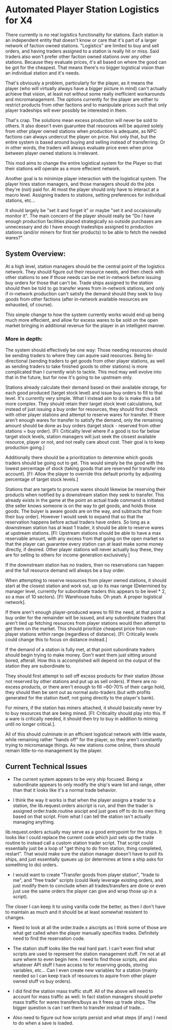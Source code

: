 # Automated Player Station Logistics for X4

There currently is no real logistics functionality for stations. Each station is an independent entity that doesn't know or care that it's part of a larger network of faction owned stations. "Logistics" are limited to buy and sell orders, and having traders assigned to a station is really hit or miss. Said traders also won't prefer other faction owned stations over any other stations. Because they evaluate prices, it's all based on where the good can be got for the cheapest. That means there's no bigger logistical vision than an individual station and it's needs.

That's obviously a problem, particularly for the player, as it means the player (who will virtually always have a bigger picture in mind) can't actually achieve that vision, at least not without some really inefficient workarounds and micromanagement. The options currently for the player are either to restrict products from other factions and to manipulate prices such that only player tradeships will ever possibly be interested in them.

That's crap. The solutions mean excess production will never be sold to others. It also doesn't even guaruntee that resources will be aquired solely from other player owned stations when production is adequate, as NPC factions can always undercut the player on price. Not only that, but the entire system is based around buying and selling instead of transferring. Or in other words, the traders will always evaluate price even when price between player owned stations is irrelevant.

This mod aims to change the entire logistical system for the Player so that their stations will operate as a more effecient network.

Another goal is to minimize player interaction with the logistical system. The player hires station managers, and those managers should do the jobs they're (not) paid for. At most the player should only have to interact at a macro level. Assigning traders to stations, setting preferences for individual stations, etc...

It should largely be "set it and forget it" or maybe "set it and occaisionally monitor it". The main concern of the player should really be "Do I have enough production facilities placed strategically so outside purchases are unnecessary and do I have enough tradeships assigned to production stations (and/or miners for first tier products) to be able to fetch the needed wares?"


## System Overview:

At a high level, station managers should be the central point of the logistics network. They should figure out their resource needs, and then check with other stations to see if those needs can be met in-network before issuing buy orders for those that can't be. Trade ships assigned to the station should then be told to go transfer wares from in-network stations, and only if in-network production can't satisfy the demand should they seek to buy goods from other factions (after in-network available resources are exhausted, of course).

This simple change to how the system currently works would end up being much more effecient, and allow for excess wares to be sold on the open market bringing in additional revenue for the player in an intelligent manner.

### More in depth:

The system should effectively be one way: Those needing resources should be sending traders to where they can aquire said resources. Being bi-directional (sending traders to get goods from other player stations, as well as sending traders to take finished goods to other stations) is more complicated than I currently wish to tackle. This mod may well evolve into that in the future, but for now it's going to be upstream only.

Stations already calculate their demand based on their available storage, for each good produced (target stock level) and issue buy orders to fill to that level. It's currently very simple. What I instead aim to do is make this a bit more complex. They should retain their target stock level calculations, but instead of just issuing a buy order for resources, they should first check with other player stations and attempt to reserve wares for transfer. If there aren't enough wares for transfer to satisfy the demand, only the remaining amount should be done as buy orders (target stock - reserved from other stations = buy order). [FI: Criticality level where if a good is too far below target stock levels, station managers will just seek the closest available resource, player or not, and not really care about cost. Their goal is to keep production going.]

Additionally there should be a prioritization to determine which goods traders should be going out to get. This would simply be the good with the lowest percentage of stock (taking goods that are reserved for transfer into account). [FI: Allow the player to override this default priority by adjusting percentage of target stock levels.]

Stations that are targets to procure wares should likewise be reserving their products when notified by a downstream station they seek to transfer. This already exists in the game at the point an actual trade command is initiated (the seller knows someone is on the way to get goods, and holds those goods. The buiyer is aware goods are on the way, and subtracts that from their buy order). However I would seek to expand that so that the reservation happens before actual traders have orders. So long as a downstream station has at least 1 trader, it should be able to reserve wares at upstream stations. [FI: Upstream stations should be able to have a max reservable amount, with any excess from that going on the open market so that the player can guarantee every station can at least make some money directly, if desired. Other player stations will never actually buy these, they are for selling to others for income generation exclusively.]

If the downstream station has no traders, then no reservations can happen and the full resource demand will always be a buy order.

When attempting to reserve resources from player owned stations, it should start at the closest station and work out, up to its max range (Determined by manager level, currently for subordinate traders this appears to be level * 2, so a max of 10 sectors). [FI: Warehouse hubs. Oh yeah. A proper logistical network].

If there aren't enough player-produced wares to fill the need, at that point a buy order for the remainder will be issued, and any subordinate traders that aren't tied up fetching resources from player stations would then attempt to get them on the market. This should prioritize cheapest price from non-player stations within range (regardless of distance). [FI: Critically levels could change this to focus on distance instead.]

If the demand of a station is fully met, at that point subordinate traders should begin trying to make money. Don't want them just sitting around bored, afterall. How this is accomplished will depend on the output of the station they are subordinate to. 

They should first attempt to sell off excess products for their station (those not reserved by other stations and put up as sell orders). If there are no excess products, or there aren't enough to fill ~60-70% of their cargo hold, they should then be sent out as normal auto-traders (but with profits generated for the station itself, not going directly to the player's bank).

For miners, if the station has miners attached, it should basically never try to buy resources that are being mined. [FI: Criticality should play into this. If a ware is critically needed, it should then try to buy in addition to mining until no longer critical.].

All of this should culminate in an efficient logistical network with little waste, while remaining rather "hands off" for the player, so they aren't constantly trying to micromanage things. As new stations come online, there should remain little-to-no management by the player.

## Current Technical Issues

- The current system appears to be very ship focused. Being a subordinate appears to only modify the ship's ware list and range, other than that it looks like it's a normal trade behavior.

- I think the way it works is that when the player assigns a trader to a station, the lib.request.orders aiscript is run, and then the trader is assigned order.trade.routine aiscipt and just goes off to do its own thing based on that script. From what I can tell the station isn't actually managing anything.

lib.request.orders actually may serve as a good entrypoint for the ships. It looks like I could replace the current code which just sets up the trade routine to instead call a custom station trader script. That script could essentially just be a loop of "get thing to do from station, thing completed, restart". That would make sure the station manager doesn't have to poll its ships, and just essentially queues up (or determines at time a ship asks for something to do) orders.

- I would want to create "Transfer goods from player station", "trade to me", and "free trade" scripts (could likely leverage existing orders, and just modify them to conclude when all trades/transfers are done or even just use the same orders the player can give and wrap those up in a script).

The closer I can keep it to using vanilla code the better, as then I don't have to maintain as much and it should be at least somewhat resistent to changes.

- Need to look at all the order.trade.x aiscripts as I think some of those are what get called when the player manually specifies trades. Definitely need to find the reservation code.

- The station stuff looks like the real hard part. I can't even find what scripts are used to represent the station management stuff. I'm not at all sure where to even begin here. I need to find those scripts, and also whatever API stuff I have access to for reserving goods, storing variables, etc... Can I even create new variables for a station (mainly needed so I can keep track of resources to aquire from other player owned stuff vs buy orders).

- I did find the station mass traffic stuff. All of the above will need to account for mass traffic as well. In fact station managers should prefer mass traffic for wares transfers/buys as it frees up trade ships. The bigger question is can I set them to transfer instead of trade...

- Also need to figure out how scripts persist and what steps (if any) I need to do when a save is loaded.
